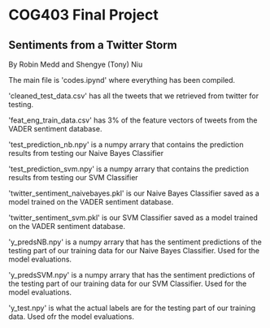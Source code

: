 # COG403 Final Project
## Sentiments from a Twitter Storm 

By Robin Medd and Shengye (Tony) Niu


The main file is 'codes.ipynd' where everything has been compiled. 

'cleaned_test_data.csv' has all the tweets that we retrieved from twitter for testing.

'feat_eng_train_data.csv' has 3% of the feature vectors of tweets from the VADER sentiment database.

'test_prediction_nb.npy' is a numpy arrary that contains the prediction results from testing our Naive Bayes Classifier

'test_prediction_svm.npy' is a numpy arrary that contains the prediction results from testing our SVM Classifier

'twitter_sentiment_naivebayes.pkl' is our Naive Bayes Classifier saved as a model trained on the VADER sentiment database.

'twitter_sentiment_svm.pkl' is our SVM Classifier saved as a model trained on the VADER sentiment database.

'y_predsNB.npy' is a numpy arrary that has the sentiment predictions of the testing part of our training data for our Naive Bayes Classifier. Used for the model evaluations.

'y_predsSVM.npy' is a numpy arrary that has the sentiment predictions of the testing part of our training data for our SVM Classifier. Used for the model evaluations.

'y_test.npy' is what the actual labels are for the testing part of our training data. Used ofr the model evaluations.
